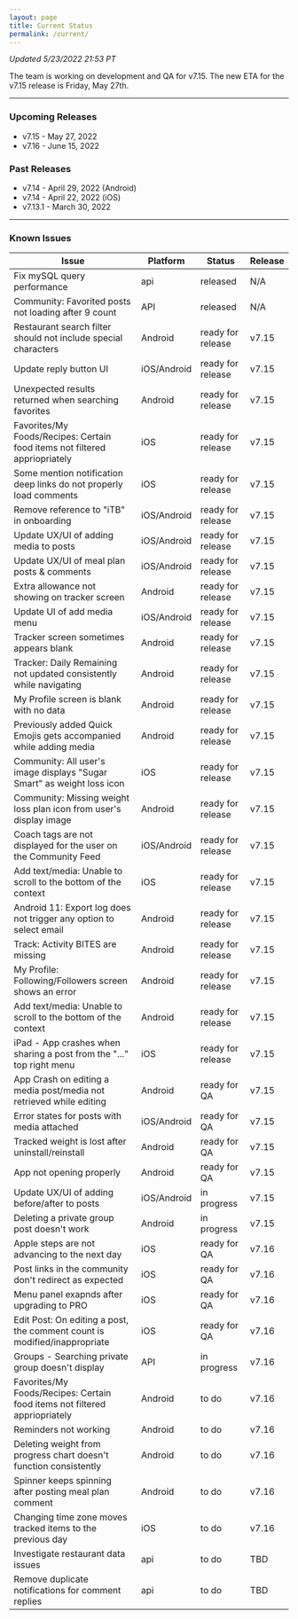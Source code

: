 ```yaml
---
layout: page
title: Current Status
permalink: /current/
---
```


_Updated 5/23/2022 21:53 PT_

The team is working on development and QA for v7.15. The new ETA for the v7.15 release is Friday, May 27th.

***

### Upcoming Releases
- v7.15   - May 27, 2022
- v7.16   - June 15, 2022
 
### Past Releases
- v7.14   - April 29, 2022 (Android)
- v7.14   - April 22, 2022 (iOS)
- v7.13.1 - March 30, 2022

***

### Known Issues

|Issue                          |Platform   | Status    | Release           |
| ---                           | ---       | ---       | ---               |
|Fix mySQL query performance|api|released| N/A|
|Community: Favorited posts not loading after 9 count|API|released| N/A|
|Restaurant search filter should not include special characters|Android|ready for release| v7.15|
|Update reply button UI|iOS/Android|ready for release| v7.15|
|Unexpected results returned when searching favorites|Android|ready for release| v7.15|
|Favorites/My Foods/Recipes: Certain food items not filtered appriopriately|iOS|ready for release| v7.15|
|Some mention notification deep links do not properly load comments|iOS|ready for release| v7.15|
|Remove reference to "iTB" in onboarding|iOS/Android|ready for release| v7.15|
|Update UX/UI of adding media to posts|iOS/Android|ready for release| v7.15|
|Update UX/UI of meal plan posts & comments|iOS/Android|ready for release| v7.15|
|Extra allowance not showing on tracker screen|Android|ready for release| v7.15|
|Update UI of add media menu|iOS/Android|ready for release| v7.15|
|Tracker screen sometimes appears blank|Android|ready for release| v7.15|
|Tracker: Daily Remaining not updated consistently while navigating|Android|ready for release| v7.15|
|My Profile screen is blank with no data|Android|ready for release| v7.15|
|Previously added Quick Emojis gets accompanied while adding media|Android|ready for release| v7.15|
|Community: All user's image displays "Sugar Smart" as weight loss icon|iOS|ready for release| v7.15|
|Community: Missing weight loss plan icon from user's display image|Android|ready for release| v7.15|
|Coach tags are not displayed for the user on the Community Feed|iOS/Android|ready for release| v7.15|
|Add text/media: Unable to scroll to the bottom of the context|iOS|ready for release| v7.15|
|Android 11: Export log does not trigger any option to select email|Android|ready for release| v7.15|
|Track: Activity BITES are missing|Android|ready for release| v7.15|
|My Profile: Following/Followers screen shows an error|Android|ready for release| v7.15|
|Add text/media: Unable to scroll to the bottom of the context|Android|ready for release| v7.15|
|iPad - App crashes when sharing a post from the "..." top right menu|iOS|ready for release| v7.15|
|App Crash on editing a media post/media not retrieved while editing|Android|ready for QA| v7.15|
|Error states for posts with media attached|iOS/Android|ready for QA| v7.15|
|Tracked weight is lost after uninstall/reinstall |Android|ready for QA| v7.15|
|App not opening properly |Android|ready for QA| v7.15|
|Update UX/UI of adding before/after to posts|iOS/Android|in progress| v7.15|
|Deleting a private group post doesn't work|Android|in progress| v7.15|
|Apple steps are not advancing to the next day|iOS|ready for QA| v7.16|
|Post links in the community don't redirect as expected|iOS|ready for QA| v7.16|
|Menu panel exapnds after upgrading to PRO|iOS|ready for QA| v7.16|
|Edit Post: On editing a post, the comment count is modified/inappropriate|iOS|ready for QA| v7.16|
|Groups - Searching private group doesn't display|API|in progress| v7.16|
|Favorites/My Foods/Recipes: Certain food items not filtered appriopriately|Android|to do| v7.16|
|Reminders not working|Android|to do| v7.16|
|Deleting weight from progress chart doesn't function consistently|Android|to do| v7.16|
|Spinner keeps spinning after posting meal plan comment|Android|to do| v7.16|
|Changing time zone moves tracked items to the previous day|iOS|to do| v7.16|
|Investigate restaurant data issues|api|to do| TBD|
|Remove duplicate notifications for comment replies|api|to do| TBD|
